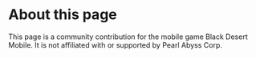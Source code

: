 # About this page

This page is a community contribution for the mobile game Black Desert Mobile. It is not affiliated with or supported by Pearl Abyss Corp.
